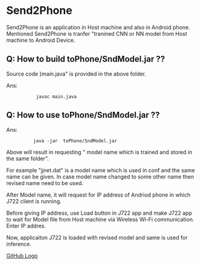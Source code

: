 # Send2Phone
 Send2Phone is an application in Host machine and also in Android phone.  Mentioned Send2Phone is tranfer "tranined CNN or NN model from Host machine to Android  Device. 

## Q: How to build toPhone/SndModel.jar ??

 Source code }main.java" is provided in the above folder. 

Ans: 

               javac main.java


##  Q: How to use toPhone/SndModel.jar ??

Ans:

              java -jar  toPhone/SndModel.jar
  
Above will result in requesting " model name which is trained and stored in the same folder".  

For example "jjnet.dat" is a model name which is used in conf and the same name can be given.
In case model name changed to some other name then revised name need to be used.  

After Model name, it will request for IP address of  Andriod phone in which  J722 client is running.  

Before giving IP address, use Load button in J722 app and make J722 app to wait for Model file 
from Host machine via Wireless Wi-Fi communication.  Enter IP addres.  

Now, applicaiton J722 is loaded with revised model and same  is used for inference.


 
[GitHub Logo](https://github.com/DLinIoTedge/dltrainBook/tree/jk/Edge/Send2Phone/64.png)


